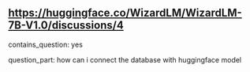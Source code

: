 ## https://huggingface.co/WizardLM/WizardLM-7B-V1.0/discussions/4

contains_question: yes

question_part: how can i connect the database with huggingface model